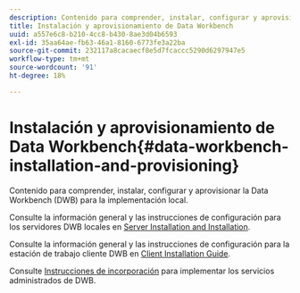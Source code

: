 ```yaml
---
description: Contenido para comprender, instalar, configurar y aprovisionar la Data Workbench (DWB) para la implementación local.
title: Instalación y aprovisionamiento de Data Workbench
uuid: a557e6c8-b210-4cc8-b430-8ae3d04b6593
exl-id: 35aa64ae-fb63-46a1-8160-6773fe3a22ba
source-git-commit: 232117a8cacaecf8e5d7fcaccc5290d6297947e5
workflow-type: tm+mt
source-wordcount: '91'
ht-degree: 18%

---
```


# Instalación y aprovisionamiento de Data Workbench{#data-workbench-installation-and-provisioning}

Contenido para comprender, instalar, configurar y aprovisionar la Data Workbench (DWB) para la implementación local.

Consulte la información general y las instrucciones de configuración para los servidores DWB locales en [Server Installation and Installation](https://experienceleague.adobe.com/docs/data-workbench/using/server-admin-install/install-servers/c-install-ins-svr.html).

Consulte la información general y las instrucciones de configuración para la estación de trabajo cliente DWB en [Client Installation Guide](https://experienceleague.adobe.com/docs/data-workbench/using/install/c-data-workbench-client-install.html?lang=es).

Consulte [Instrucciones de incorporación](../../../home/dwb-implement-overview/dwb-implement-provision/dwb-implement-onboarding.md#concept-e93aba41b26a410f959c5ca7f8e33355) para implementar los servicios administrados de DWB.
